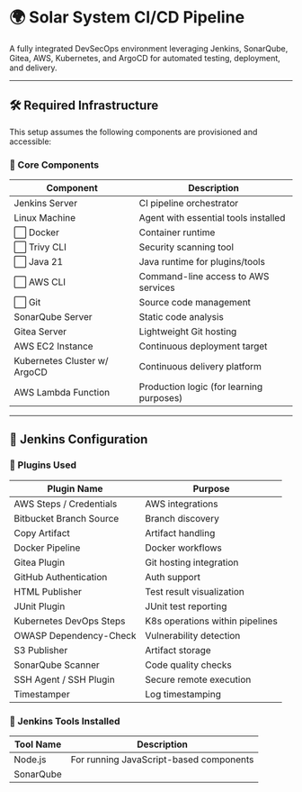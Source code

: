 # 🌍 Solar System CI/CD Pipeline

A fully integrated DevSecOps environment leveraging Jenkins, SonarQube, Gitea, AWS, Kubernetes, and ArgoCD for automated testing, deployment, and delivery.

---

## 🛠️ Required Infrastructure

This setup assumes the following components are provisioned and accessible:

### 🧩 Core Components

| Component                          | Description                                 |
|-----------------------------------|---------------------------------------------|
| Jenkins Server                    | CI pipeline orchestrator                    |
| Linux Machine                     | Agent with essential tools installed        |
| ⬜ Docker                         | Container runtime                           |
| ⬜ Trivy CLI                      | Security scanning tool                      |
| ⬜ Java 21                        | Java runtime for plugins/tools              |
| ⬜ AWS CLI                        | Command-line access to AWS services         |
| ⬜ Git                            | Source code management                      |
| SonarQube Server                 | Static code analysis                        |
| Gitea Server                     | Lightweight Git hosting                     |
| AWS EC2 Instance                 | Continuous deployment target                |
| Kubernetes Cluster w/ ArgoCD     | Continuous delivery platform                |
| AWS Lambda Function              | Production logic (for learning purposes)    |

---

## 🔌 Jenkins Configuration

### 🔧 Plugins Used

| Plugin Name                          | Purpose                                |
|-------------------------------------|----------------------------------------|
| AWS Steps / Credentials             | AWS integrations                       |
| Bitbucket Branch Source             | Branch discovery                       |
| Copy Artifact                       | Artifact handling                      |
| Docker Pipeline                     | Docker workflows                       |
| Gitea Plugin                        | Git hosting integration                |
| GitHub Authentication               | Auth support                           |
| HTML Publisher                      | Test result visualization              |
| JUnit Plugin                        | JUnit test reporting                   |
| Kubernetes DevOps Steps             | K8s operations within pipelines        |
| OWASP Dependency-Check              | Vulnerability detection                |
| S3 Publisher                        | Artifact storage                       |
| SonarQube Scanner                   | Code quality checks                    |
| SSH Agent / SSH Plugin              | Secure remote execution                |
| Timestamper                         | Log timestamping                       |

### 🧰 Jenkins Tools Installed

| Tool Name                  | Description                                |
|---------------------------|--------------------------------------------|
| Node.js                   | For running JavaScript-based components    |
| SonarQube
